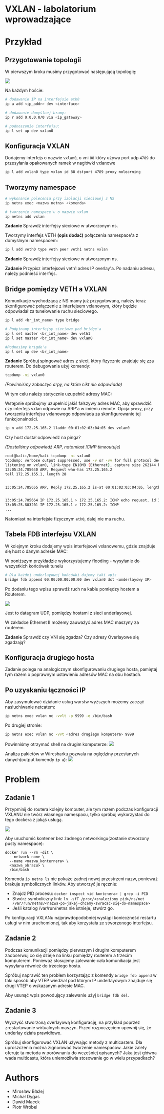 # VXLAN - labolatorium wprowadzające

<!-- Celem zadania jest zasymulowanie sieci L2, tak aby zapewnić wrażenie bycia w jednej sieci usługom, które są fizycznie 
oddzielone urządzeniem L3 - routerem.

Problemy do rozwiązania:
- nie można zrobić arpa
- gdzie są adresy MAC trzymane (consul, etcd)


Dodać definicję:
- overlay i underlay

[typy interfejsów sieciowych](https://developers.redhat.com/blog/2018/10/22/introduction-to-linux-interfaces-for-virtual-networking/) -->

# Przykład

## Przygotowanie topologii

W pierwszym kroku musimy przygotować następującą topologię:

![](img/topologia.png)

Na każdym hoście:

```sh
# dodawanie IP na interfejsie eth0
ip a add <ip_addr> dev <interface>

# dodawanie domyślnej bramy:
ip r add 0.0.0.0/0 via <ip_gateway>

# podnoszenie interfejsu:
ip l set up dev vxlan0
```

## Konfiguracja VXLAN

Dodajemy interfejs o nazwie `vxlan0`, o vni `88` który używa port udp `4789` do przesyłania opakowanych ramek w nagłówki vxlanowe
```sh
ip l add vxlan0 type vxlan id 88 dstport 4789 proxy nolearning
```

## Tworzymy namespace

```sh
# wykonanie polecenia przy izolacji sieciowej z NS
ip netns exec <nazwa netns> <komenda>

# tworzenie namespace'u o nazwie vxlan
ip netns add vxlan
```

**Zadanie** Sprawdź interfejsy sieciowe w utworzonym ns.

Tworzymy interfejs VETH **(opis dodać)** połączenia namespace'a z domyślnym namespacem:

```sh
ip l add veth0 type veth peer veth1 netns vxlan
```

**Zadanie** Sprawdź interfejsy sieciowe w utworzonym ns.

**Zadanie** Przypisz interfejsowi veth1 adres IP overlay'a. Po nadaniu adresu, należy podnieść interfejs.

## Bridge pomiędzy VETH a VXLAN

Komunikacje wychodzącą z NS mamy już przygotowaną, należy teraz skonfigurować połączenie z interfejsem vxlanowym, który będzie odpowiadał za tunelowanie ruchu sieciowego.

```sh
ip l add <br_int_name> type bridge

# Podpinamy interfejsy sieciowe pod bridge'a
ip l set master <br_int_name> dev veth1
ip l set master <br_int_name> dev vxlan0

#Podnosimy brigde'a
ip l set up dev <br_int_name>
```

**Zadanie** Spróbuj spingować adres z sieci, który fizycznie znajduje się zza routerem. Do debugowania użyj komendy:

```sh
tcpdump -ni vxlan0
```

_(Powinniśmy zobaczyć arpy, na które nikt nie odpowiada)_

W tym celu należy statycznie uzupełnić adresy MAC:

Wstępnie spróbujmy uzupełnić jakiś fałszywy adres MAC, aby sprawdzić czy interfejs vxlan odpowie na ARP'a w imieniu remote. Opcja `proxy`, przy tworzeniu interfejsu vxlanowego odpowiada za skonfigurowanie tej funkcjonalności.

```sh
ip n add 172.25.165.2 lladdr 00:01:02:03:04:05 dev vxlan0
```

Czy host dostał odpowiedź na pinga?

_(Dostaliśmy odpowiedź ARP, natomiast ICMP timeoutuje)_

```sh
root@kali:/home/kali tcpdump -ni vxlan0
tcpdump: verbose output suppressed, use -v or -vv for full protocol decode
listening on vxlan0, link-type EN10MB (Ethernet), capture size 262144 bytes
13:05:24.785640 ARP, Request who-has 172.25.165.2 
tell 172.25.165.1, length 28


13:05:24.785655 ARP, Reply 172.25.165.2 is-at 00:01:02:03:04:05, length 28


13:05:24.785664 IP 172.25.165.1 > 172.25.165.2: ICMP echo request, id 35349, seq 1, length 64
13:05:25.803201 IP 172.25.165.1 > 172.25.165.2: ICMP 
...
```

Natomiast na interfejsie fizycznym `eth0`, dalej nie ma ruchu.

## Tabela FDB interfejsu VXLAN

W kolejnym kroku dodajemy wpis interfejsowi vxlanowemu, gdzie znajduje się host o danym adresie MAC:

<!-- Opisać metodę mutlicast, statyczne wpisy oraz dynamieczne uzupełnianie tabeli -->

W poniższym przykładzie wykorzystujemy flooding - wysyłanie do wszystkich końcówek tunelu
```sh
# Dla każdej underlayowej końcówki dajemy taki wpis
bridge fdb append 00:00:00:00:00:00 dev vxlan0 dst <underlayowy IP>
```

Po dodaniu tego wpisu sprawdź ruch na kablu pomiędzy hostem a Routerem.

![](img/packet.png)

Jest to datagram UDP, pomiędzy hostami z sieci underlayowej. 

W zakładce Ethernet II możemy zauważyć adres MAC maszyny za routerem.

**Zadanie**
Sprawdź czy VNI się zgadza? 
Czy adresy Overlayowe się zgadzają?


## Konfiguracja drugiego hosta

Zadanie polega na analogicznym skonfigurowaniu drugiego hosta, pamiętaj tym razem o poprawnym ustawieniu adresów MAC na obu hostach.

## Po uzyskaniu łączności IP
Aby zasymulować działanie usług warstw wyższych możemy zacząć nasłuchiwanie netcatem:
```sh
ip netns exec vxlan nc -vvlt -p 9999 -e /bin/bash
```

Po drugiej stronie:

```sh
ip netns exec vxlan nc -vvt <adres drugiego komputera> 9999
```

Powinniśmy otrzymać shell na drugim komputerze:
![](3.png)

Analiza pakietów w Wiresharku pozwala na oględziny przesłanych danych(output komendy `ip a`):
![](4.png)

# Problem

## Zadanie 1
Przypminij do routera kolejny komputer, ale tym razem podczas konfiguracji VXLANU nie twórz własnego namespacu, tylko spróbuj wykorzystać do tego dockera z jakąś usługą.

![](5.png)

Aby uruchomić kontener bez żadnego networkingu(zostanie stworzony pusty namespace):
```
docker run --rm -dit \
  --network none \
  --name <nazwa_konternera> \
  <nazwa_obrazu> \
  /bin/bash
```

Komenda `ip netns ls` nie pokaże żadnej nowej przestrzeni nazw, ponieważ brakuje symbolicznych linków.
Aby utworzyć je ręcznie:
- Znajdź PID procesu: `docker inspect <id kontenera> | grep -i PID `
- Stwórz symboliczny link: `ln -sfT /proc/<znaleziony_pid>/ns/net /var/run/netns/<nazwa-po-jakej-chcemy-zwracać-się-do-namespace>`
- Jeśli katalog /var/run/netns nie istnieje, stwórz go.

Po konfiguracji VXLANu najprawdopodobniej wystąpi konieczneść restartu usługi w nim uruchomionej, tak aby korzystała ze stworzonego interfejsu.

## Zadanie 2
Podczas komunikacji pomiędzy pierwszym i drugim komputerem zaobserwuj co się dzieje na linku pomiędzy routerem a trzecim komputerem.
Ponieważ stosujemy zalewanie cała komunikacja jest wysyłana również do trzeciego hosta.

Spróbuj naprawić ten problem korzystając z komendy `bridge fdb append` w taki sposób aby VTEP wiedział pod którym IP underlayowym znajduje się drugi VTEP o wskazanym adresie MAC.

Aby usunąć wpis powodujący zalewanie użyj `bridge fdb del`.

## Zadanie 3
Wyczyść stworzoną overlayową konfigurację, na przykład poprzez zrestartowanie wirtualnych maszyn.
Przed rozpoczęciem upewnij się, że underlay działa prawidłowo.

Spróbuj skonfigurować VXLAN używając metody z multicastem. 
Dla uproszczenia można zignorować tworzenie namespaców.
Jakie zalety oferuje ta metoda w porównaniu do wcześniej opisanych?
Jaka jest główna wada multicastu, która uniemożliwia stosowanie go w wielu przypadkach?


# Authors

- Mirosław Błażej
- Michał Dygas
- Dawid Macek
- Piotr Wróbel
